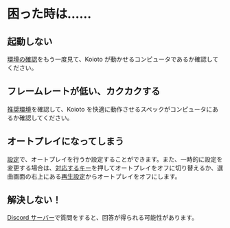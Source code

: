 # 困った時は……

## 起動しない

[環境の確認](#環境の確認)をもう一度見て、Koioto が動かせるコンピュータであるか確認してください。

## フレームレートが低い、カクカクする

[推奨環境](/env/)を確認して、Koioto を快適に動作させるスペックがコンピュータにあるか確認してください。

## オートプレイになってしまう

[設定](/settings/)で、オートプレイを行うか設定することができます。また、一時的に設定を変更する場合は、[対応するキー](/how2play/)を押してオートプレイをオフに切り替えるか、選曲画面の右上にある[再生設定](/playingoptions/)からオートプレイをオフにします。

## 解決しない！

[Discord サーバー](https://discord.gg/kaF5Nc6)で質問をすると、回答が得られる可能性があります。